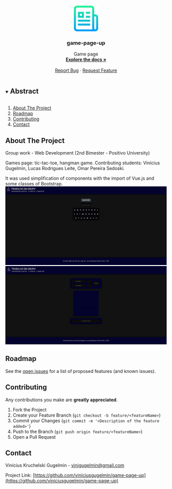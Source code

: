<p align="center">
  <a href="https://github.com/viniciusgugelmin/game-page-up">
    <img src="info/readme.png" alt="readme-logo" width="80" height="80">
  </a>

  <h3 align="center">game-page-up</h3>

  <p align="center">
    Game page
    <br />
    <a href="https://github.com/viniciusgugelmin/game-page-up"><strong>Explore the docs »</strong></a>
    <br />
    <br />
    <!--
    <a href="https://github.com/viniciusgugelmin/game-page-up">View Demo</a>
    ·
    -->
    <a href="https://github.com/viniciusgugelmin/game-page-up/issues">Report Bug</a>
    ·
    <a href="https://github.com/viniciusgugelmin/game-page-up/issues">Request Feature</a>
  </p>
</p>


<details open="open">
  <summary><h2 style="display: inline-block">Abstract</h2></summary>
  <ol>
    <li>
      <a href="#about-the-project">About The Project</a>
    </li>
    <li><a href="#roadmap">Roadmap</a></li>
    <li><a href="#contributing">Contributing</a></li>
    <li><a href="#contact">Contact</a></li>
  </ol>
</details>



## About The Project
Group work - Web Development
(2nd Bimester - Positivo University)

Games page: tic-tac-toe, hangman game. Contributing students: Vinícius Gugelmin, Lucas Rodrigues Leite, Omar Pereira Sedoski.

It was used simplification of components with the import of Vue.js and some classes of Bootstrap.
<img src="info/demo1.png" alt="readme-logo" width="800">
<img src="info/demo2.png" alt="readme-logo" width="800">


## Roadmap

See the [open issues](https://github.com/viniciusgugelmin/game-page-up/issues) for a list of proposed features (and known issues).



## Contributing

Any contributions you make are **greatly appreciated**.

1. Fork the Project
2. Create your Feature Branch (`git checkout -b feature/<featureName>`)
3. Commit your Changes (`git commit -m '<Description of the feature added>'`)
4. Push to the Branch (`git push origin feature/<featureName>`)
5. Open a Pull Request



## Contact

Vinícius Kruchelski Gugelmin - vinigugelmin@gmail.com

Project Link: [https://github.com/viniciusgugelmin/game-page-up](https://github.com/viniciusgugelmin/game-page-up)
